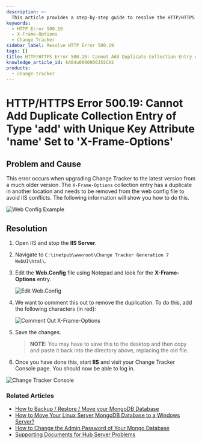 ```yaml
---
description: >-
  This article provides a step-by-step guide to resolve the HTTP/HTTPS Error 500.19 caused by a duplicate collection entry for 'X-Frame-Options' in the web config file.
keywords:
  - HTTP Error 500.19
  - X-Frame-Options
  - Change Tracker
sidebar_label: Resolve HTTP Error 500.19
tags: []
title: HTTP/HTTPS Error 500.19: Cannot Add Duplicate Collection Entry of Type 'add' with Unique Key Attribute 'name' Set to 'X-Frame-Options'
knowledge_article_id: kA04u0000000JSSCA2
products:
  - change-tracker
---
```


# HTTP/HTTPS Error 500.19: Cannot Add Duplicate Collection Entry of Type 'add' with Unique Key Attribute 'name' Set to 'X-Frame-Options'

## Problem and Cause

This error occurs when upgrading Change Tracker to the latest version from a much older version. The `X-Frame-Options` collection entry has a duplicate in another location and needs to be removed from the web config file to avoid IIS conflicts. The following information will show you how to do this.

![Web Config Example](https://nwxcorp--c.na147.content.force.com/sfc/dist/version/download/?oid=00D7000000091pB&ids=0684u00000LdJtw&d=%2Fa%2F4u000000LzaH%2FRF0mplYeBQ81UJ4Xlr70gUkmdFFeFBTSQ2mwDviS_rE&asPdf=false)

## Resolution

1. Open IIS and stop the **IIS Server**.
2. Navigate to `C:\inetpub\wwwroot\Change Tracker Generation 7 WebUI\html\`.
3. Edit the **Web.Config** file using Notepad and look for the **X-Frame-Options** entry.

   ![Edit Web.Config](https://nwxcorp--c.na147.content.force.com/sfc/dist/version/download/?oid=00D7000000091pB&ids=0684u00000LdKFq&d=%2Fa%2F4u000000Lzol%2F0szvvftEwMvs6CQuXMzyQ8SyyaLj1FTWBcWHrwSEeGM&asPdf=false)

4. We want to comment this out to remove the duplication. To do this, add the following characters (in red):

   ![Comment Out X-Frame-Options](https://nwxcorp--c.na147.content.force.com/sfc/dist/version/download/?oid=00D7000000091pB&ids=0684u00000LdKCX&d=%2Fa%2F4u000000LzP9%2F.V9M_6VlPGy.lRLc5aC4ukHBImEf3pKxaosWb3S6zXg&asPdf=false)

5. Save the changes.

   > **NOTE:** You may have to save this to the desktop and then copy and paste it back into the directory above, replacing the old file.

6. Once you have done this, start **IIS** and visit your Change Tracker Console page. You should now be able to log in.

![Change Tracker Console](https://nwxcorp--c.na147.content.force.com/sfc/dist/version/download/?oid=00D7000000091pB&ids=0684u00000LdJsB&d=%2Fa%2F4u000000LzkM%2Fbf6mXzMjnmVYxwKBjbH_eay.UxAD6HLjU0MtJOSpHDE&asPdf=false)

### Related Articles

- [How to Backup / Restore / Move your MongoDB Database](https://kb.netwrix.com/8150)
- [How to Move Your Linux Server MongoDB Database to a Windows Server?](https://kb.netwrix.com/8283)
- [How to Change the Admin Password of Your Mongo Database](https://kb.netwrix.com/8310)
- [Supporting Documents for Hub Server Problems](https://kb.netwrix.com/8273)